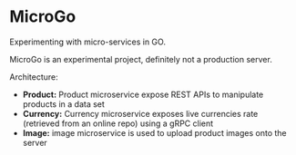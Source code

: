 # MicroGo
Experimenting with micro-services in GO. 

MicroGo is an experimental project, definitely not a production server.<br>

Architecture:<br> 
<ul>
  <li><b>Product:</b> Product microservice expose REST APIs to manipulate products in a data set </li>
  <li><b>Currency:</b> Currency microservice exposes live currencies rate (retrieved from an online repo) using a gRPC client</li>
  <li><b>Image:</b> image microservice is used to upload product images onto the server</li>
 </ul>
